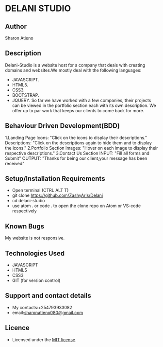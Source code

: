 # DELANI STUDIO
## Author
Sharon Atieno
## Description
Delani-Studio is a website host for a company that deals with creating domains and websites.We mostly deal with the following languages:
* JAVASCRIPT.
* HTML5.
* CSS3.
* BOOTSTRAP.
* JQUERY.
So far we have worked with a few companies, their projects can be viewed in the portfolio section each with its own description.
We offer up to par work that keeps our clients to come back for more.
## Behaviour Driven Development(BDD)
 1.Landing Page
Icons: "Click on the icons to display their descriptions."
Descriptions: "Click on the descriptions again to hide them and to display the icons."
2.Portfolio Section
Images: "Hover on each image to display their respective descriptions."
3.Contact Us Section
INPUT: "Fill all forms and Submit"
OUTPUT: "Thanks for being our client,your message has been received"
## Setup/Installation Requirements
- Open terminal (CTRL ALT T)
- git clone https://github.com/ZashyAris/Delani
- cd delani-studio
- use atom . or code . to open the clone repo on Atom or VS-code respectively
## Known Bugs
My website is not responsive.
## Technologies Used
- JAVASCRIPT
- HTML5
- CSS3
- GIT (for version control)
## Support and contact details
- My contacts:+254793933082
- email:sharonatieno080@gmail.com
## Licence
- Licensed under the  [MIT license](LICENSE).
